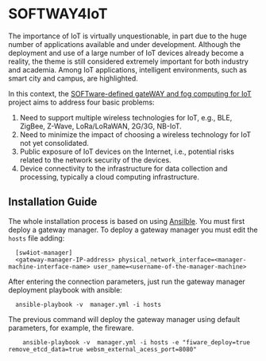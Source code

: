 # SOFTWAY4IoT

The importance of IoT is virtually unquestionable, in part due to the huge number of applications available and under 
development. Although the deployment and use of a large number of IoT devices already become a reality, the theme is still 
considered extremely important for both industry and academia. Among IoT applications, intelligent environments, such as smart 
city and campus, are highlighted. 

In this context, the [SOFTware-defined gateWAY and fog computing for IoT](https://softway4iot.labora.inf.ufg.br)  project aims to address four basic problems: 

1. Need to support multiple wireless technologies for IoT, e.g., BLE, ZigBee, Z-Wave, LoRa/LoRaWAN, 2G/3G, NB-IoT.
2. Need to minimize the impact of choosing a wireless technology for IoT not yet consolidated.
3. Public exposure of IoT devices on the Internet, i.e., potential risks related to the network security of the devices.
4. Device connectivity to the infrastructure for data collection and processing, typically a cloud computing infrastructure.

## Installation Guide

The whole installation process is based on using [Ansilble](https://www.ansible.com/). You must first deploy a gateway manager. 
To deploy a gateway manager you must edit the `hosts` file adding:

```
  [sw4iot-manager]
  <gateway-manager-IP-address> physical_network_interface=<manager-machine-interface-name> user_name=<username-of-the-manager-machine>
```

After entering the connection parameters, just run the gateway manager deployment playbook with ansible:
```
  ansible-playbook -v  manager.yml -i hosts
```

The previous command will deploy the gateway manager using default parameters, for example, the fireware.

```
    ansible-playbook -v  manager.yml -i hosts -e "fiware_deploy=true  remove_etcd_data=true websm_external_acess_port=8080"
```

